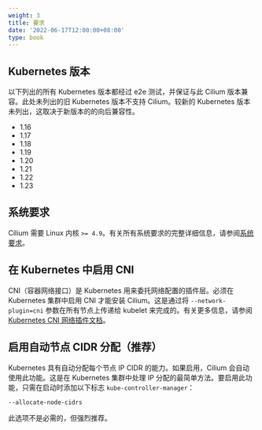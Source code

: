 ```yaml
---
weight: 3
title: 要求
date: '2022-06-17T12:00:00+08:00'
type: book
---
```


## Kubernetes 版本

以下列出的所有 Kubernetes 版本都经过 e2e 测试，并保证与此 Cilium 版本兼容。此处未列出的旧 Kubernetes 版本不支持 Cilium。较新的 Kubernetes 版本未列出，这取决于新版本的的向后兼容性。

- 1.16
- 1.17
- 1.18
- 1.19
- 1.20
- 1.21
- 1.22
- 1.23

## 系统要求

Cilium 需要 Linux 内核 `>= 4.9`。有关所有系统要求的完整详细信息，请参阅[系统要求](https://docs.cilium.io/en/stable/operations/system_requirements/#admin-system-reqs)。

## 在 Kubernetes 中启用 CNI

CNI（容器网络接口）是 Kubernetes 用来委托网络配置的插件层。必须在 Kubernetes 集群中启用 CNI 才能安装 Cilium。这是通过将 `--network-plugin=cni` 参数在所有节点上传递给 kubelet 来完成的。有关更多信息，请参阅[Kubernetes CNI 网络插件文档](https://kubernetes.io/docs/concepts/extend-kubernetes/compute-storage-net/network-plugins/)。

## 启用自动节点 CIDR 分配（推荐）

Kubernetes 具有自动分配每个节点 IP CIDR 的能力。如果启用，Cilium 会自动使用此功能。这是在 Kubernetes 集群中处理 IP 分配的最简单方法。要启用此功能，只需在启动时添加以下标志 `kube-controller-manager`：

```bash
--allocate-node-cidrs
```

此选项不是必需的，但强烈推荐。
